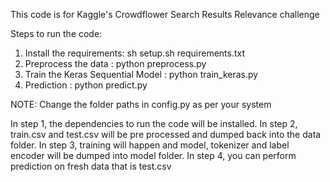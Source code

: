 This code is for Kaggle's Crowdflower Search Results Relevance challenge

Steps to run the code:

1. Install the requirements: sh setup.sh requirements.txt
2. Preprocess the data : python preprocess.py
3. Train the Keras Sequential Model : python train_keras.py
4. Prediction : python predict.py

NOTE: Change the folder paths in config.py as per your system


In step 1, the dependencies to run the code will be installed. In step 2, train.csv and test.csv will be pre processed
and dumped back into the data folder. In step 3, training will happen and model, tokenizer and label encoder will be
dumped into model folder. In step 4, you can perform prediction on fresh data that is test.csv

